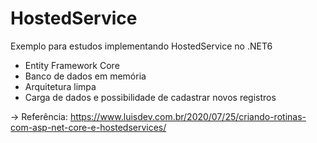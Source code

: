 # HostedService
Exemplo para estudos implementando HostedService no .NET6

- Entity Framework Core
- Banco de dados em memória
- Arquitetura limpa
- Carga de dados e possibilidade de cadastrar novos registros

-> Referência: https://www.luisdev.com.br/2020/07/25/criando-rotinas-com-asp-net-core-e-hostedservices/

